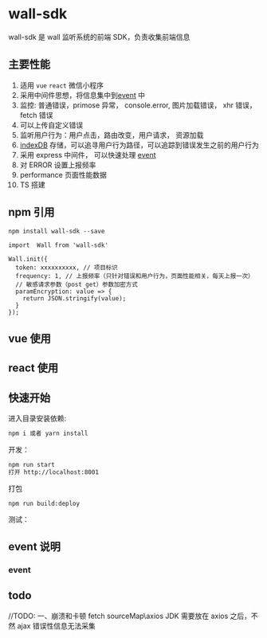 # wall-sdk

wall-sdk 是 wall 监听系统的前端 SDK，负责收集前端信息

## 主要性能

1.  适用 `vue` `react` 微信小程序
2.  采用中间件思想，将信息集中到[event](#event) 中
3.  监控: 普通错误，primose 异常， console.error, 图片加载错误， xhr 错误，fetch 错误
4.  可以上传自定义错误
5.  监听用户行为：用户点击，路由改变，用户请求， 资源加载
6.  [indexDB](https://github.com/xmoyking/localForage-cn) 存储，可以追寻用户行为路径，可以追踪到错误发生之前的用户行为
7.  采用 express 中间件， 可以快速处理 [event](#event)
8.  对 ERROR 设置上报频率
9.  performance 页面性能数据
10. TS 搭建

## npm 引用

```
npm install wall-sdk --save
```

```
import  Wall from 'wall-sdk'

Wall.init({
  token: xxxxxxxxxx, // 项目标识
  frequency: 1, // 上报频率（只针对错误和用户行为，页面性能相关，每天上报一次）
  // 敏感请求参数（post get）参数加密方式
  paramEncryption: value => {
    return JSON.stringify(value);
  }
});

```

## vue 使用

## react 使用

## 快速开始

进入目录安装依赖:

```bash
npm i 或者 yarn install
```

开发：

```bash
npm run start
打开 http://localhost:8001
```

打包

```
npm run build:deploy
```

测试：

## event 说明

### <a id="event">event</a>

## todo

//TODO: 一、崩溃和卡顿 fetch sourceMap\axios JDK 需要放在 axios 之后，不然 ajax 错误性信息无法采集
